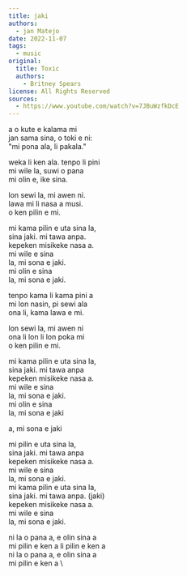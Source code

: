 ```yaml
---
title: jaki
authors:
  - jan Matejo
date: 2022-11-07
tags:
  - music
original:
  title: Toxic
  authors:
    - Britney Spears
license: All Rights Reserved
sources:
  - https://www.youtube.com/watch?v=7JBuWzfkDcE
---
```


a o kute e kalama mi  \
jan sama sina, o toki e ni:   \
"mi pona ala, li pakala."

weka li ken ala. tenpo li pini  \
mi wile la, suwi o pana   \
mi olin e, ike sina.

lon sewi la, mi awen ni.  \
lawa mi li nasa a musi.  \
o ken pilin e mi.

mi kama pilin e uta sina la,  \
sina jaki. mi tawa anpa.  \
kepeken misikeke nasa a.  \
mi wile e sina  \
la, mi sona e jaki.  \
mi olin e sina   \
la, mi sona e jaki.

tenpo kama li kama pini a  \
mi lon nasin, pi sewi ala  \
ona li, kama lawa e mi.

lon sewi la, mi awen ni  \
ona li lon li lon poka mi  \
o ken pilin e mi.

mi kama pilin e uta sina la,  \
sina jaki. mi tawa anpa  \
kepeken misikeke nasa a.  \
mi wile e sina  \
la, mi sona e jaki.  \
mi olin e sina   \
la, mi sona e jaki

a, mi sona e jaki

mi pilin e uta sina la,  \
sina jaki. mi tawa anpa  \
kepeken misikeke nasa a.  \
mi wile e sina  \
la, mi sona e jaki.  \
mi kama pilin e uta sina la,  \
sina jaki. mi tawa anpa. (jaki)  \
kepeken misikeke nasa a.  \
mi wile e sina  \
la, mi sona e jaki.

ni la o pana a, e olin sina a  \
mi pilin e ken a li pilin e ken a  \
ni la o pana a, e olin sina a  \
mi pilin e ken a  \
